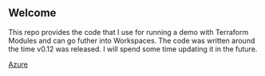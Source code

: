 ## Welcome
This repo provides the code that I use for running a demo with Terraform Modules and can go futher into Workspaces. The code was written around the time v0.12 was released. I will spend some time updating it in the future.

[Azure](https://github.com/Azure)